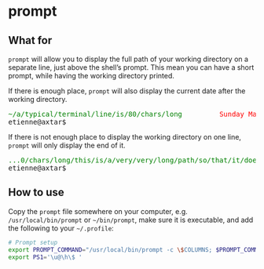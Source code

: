 # prompt

## What for

`prompt` will allow you to display the full path of your working directory
on a separate line, just above the shell’s prompt. This mean you can have a
short prompt, while having the working directory printed.

If there is enough place, `prompt` will also display the current date after the
working directory.

<pre><span style="color: green;">~/a/typical/terminal/line/is/80/chars/long</span>         <span style="color: red;">Sunday March 12 2017 06:13:11</span>
etienne@axtar$
</pre>

If there is not enough place to display the working directory on one line,
`prompt` will only display the end of it.

<pre><span style="color: green;">...0/chars/long/this/is/a/very/very/long/path/so/that/it/does/not/fit/in/on/line</span>
etienne@axtar$
</pre>

## How to use

Copy the `prompt` file somewhere on your computer, e.g. `/usr/local/bin/prompt`
or `~/bin/prompt`, make sure it is executable, and add the following to your
`~/.profile`:

```sh
# Prompt setup
export PROMPT_COMMAND="/usr/local/bin/prompt -c \$COLUMNS; $PROMPT_COMMAND"
export PS1='\u@\h\$ '
```
